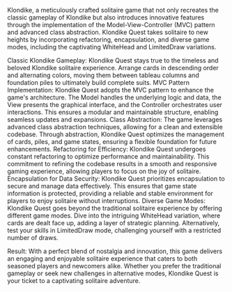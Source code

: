 Klondike, a meticulously crafted solitaire game that not only recreates the classic gameplay of Klondike but also introduces innovative features through the implementation of the Model-View-Controller (MVC) pattern and advanced class abstraction. Klondike Quest takes solitaire to new heights by incorporating refactoring, encapsulation, and diverse game modes, including the captivating WhiteHead and LimitedDraw variations.

Classic Klondike Gameplay: Klondike Quest stays true to the timeless and beloved Klondike solitaire experience. Arrange cards in descending order and alternating colors, moving them between tableau columns and foundation piles to ultimately build complete suits.
MVC Pattern Implementation: Klondike Quest adopts the MVC pattern to enhance the game's architecture. The Model handles the underlying logic and data, the View presents the graphical interface, and the Controller orchestrates user interactions. This ensures a modular and maintainable structure, enabling seamless updates and expansions.
Class Abstraction: The game leverages advanced class abstraction techniques, allowing for a clean and extensible codebase. Through abstraction, Klondike Quest optimizes the management of cards, piles, and game states, ensuring a flexible foundation for future enhancements.
Refactoring for Efficiency: Klondike Quest undergoes constant refactoring to optimize performance and maintainability. This commitment to refining the codebase results in a smooth and responsive gaming experience, allowing players to focus on the joy of solitaire.
Encapsulation for Data Security: Klondike Quest prioritizes encapsulation to secure and manage data effectively. This ensures that game state information is protected, providing a reliable and stable environment for players to enjoy solitaire without interruptions.
Diverse Game Modes: Klondike Quest goes beyond the traditional solitaire experience by offering different game modes. Dive into the intriguing WhiteHead variation, where cards are dealt face up, adding a layer of strategic planning. Alternatively, test your skills in LimitedDraw mode, challenging yourself with a restricted number of draws.

Result: With a perfect blend of nostalgia and innovation, this game delivers an engaging and enjoyable solitaire experience that caters to both seasoned players and newcomers alike. Whether you prefer the traditional gameplay or seek new challenges in alternative modes, Klondike Quest is your ticket to a captivating solitaire adventure.

